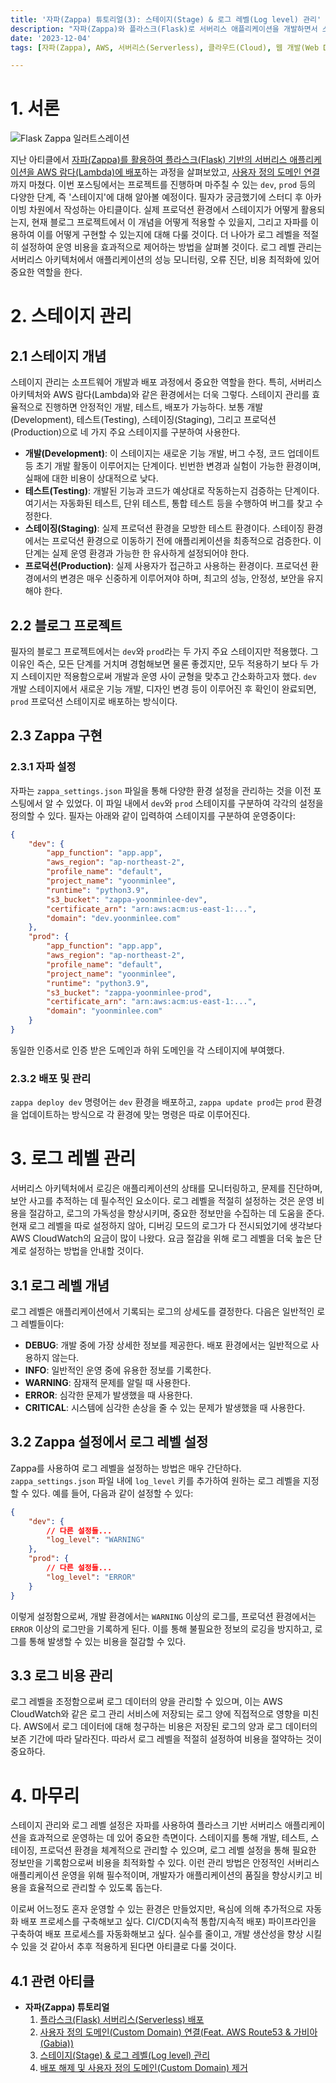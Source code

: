 ```yaml
---
title: '자파(Zappa) 튜토리얼(3): 스테이지(Stage) & 로그 레벨(Log level) 관리'
description: "자파(Zappa)와 플라스크(Flask)로 서버리스 애플리케이션을 개발하면서 스테이지 및 로그 레벨 관리의 중요성을 알아본다. 개발, 테스트, 스테이징, 프로덕션 환경을 효율적으로 관리하는 방법과 로그 레벨을 설정하여 비용을 최적화하는 방법에 대한 가이드를 제공한다."
date: '2023-12-04'
tags: [자파(Zappa), AWS, 서버리스(Serverless), 클라우드(Cloud), 웹 개발(Web Development), 스테이지(Stage), 로그 레벨(Log Level)]

---
```

# 1. 서론

![Flask Zappa 일러트스레이션](https://yoonminlee-blog-image.s3.ap-northeast-2.amazonaws.com/zappa-stage-log-level-management-1.png)

지난 아티클에서 [자파(Zappa)를 활용하여 플라스크(Flask) 기반의 서버리스 애플리케이션을 AWS 람다(Lambda)에 배포](/zappa-flask-serverless-deployment)하는 과정을 살펴보았고, [사용자 정의 도메인 연결](/zappa-custom-domain-route53-gabia)까지 마쳤다. 이번 포스팅에서는 프로젝트를 진행하며 마주칠 수 있는 `dev`, `prod` 등의 다양한 단계, 즉 '스테이지'에 대해 알아볼 예정이다. 필자가 궁금했기에 스터디 후 아카이빙 차원에서 작성하는 아티클이다. 실제 프로덕션 환경에서 스테이지가 어떻게 활용되는지, 현재 블로그 프로젝트에서 이 개념을 어떻게 적용할 수 있을지, 그리고 자파를 이용하여 이를 어떻게 구현할 수 있는지에 대해 다룰 것이다. 더 나아가 로그 레벨을 적절히 설정하여 운영 비용을 효과적으로 제어하는 방법을 살펴볼 것이다. 로그 레벨 관리는 서버리스 아키텍처에서 애플리케이션의 성능 모니터링, 오류 진단, 비용 최적화에 있어 중요한 역할을 한다.

# 2. 스테이지 관리

## 2.1 스테이지 개념

스테이지 관리는 소프트웨어 개발과 배포 과정에서 중요한 역할을 한다. 특히, 서버리스 아키텍처와 AWS 람다(Lambda)와 같은 환경에서는 더욱 그렇다. 스테이지 관리를 효율적으로 진행하면 안정적인 개발, 테스트, 배포가 가능하다. 보통 개발(Development), 테스트(Testing), 스테이징(Staging), 그리고 프로덕션(Production)으로 네 가지 주요 스테이지를 구분하여 사용한다. 

* **개발(Development)**: 이 스테이지는 새로운 기능 개발, 버그 수정, 코드 업데이트 등 초기 개발 활동이 이루어지는 단계이다. 빈번한 변경과 실험이 가능한 환경이며, 실패에 대한 비용이 상대적으로 낮다.
* **테스트(Testing)**: 개발된 기능과 코드가 예상대로 작동하는지 검증하는 단계이다. 여기서는 자동화된 테스트, 단위 테스트, 통합 테스트 등을 수행하여 버그를 찾고 수정한다.
* **스테이징(Staging)**: 실제 프로덕션 환경을 모방한 테스트 환경이다. 스테이징 환경에서는 프로덕션 환경으로 이동하기 전에 애플리케이션을 최종적으로 검증한다. 이 단계는 실제 운영 환경과 가능한 한 유사하게 설정되어야 한다.
* **프로덕션(Production)**: 실제 사용자가 접근하고 사용하는 환경이다. 프로덕션 환경에서의 변경은 매우 신중하게 이루어져야 하며, 최고의 성능, 안정성, 보안을 유지해야 한다.

## 2.2 블로그 프로젝트

필자의 블로그 프로젝트에서는 `dev`와 `prod`라는 두 가지 주요 스테이지만 적용했다. 그 이유인 즉슨, 모든 단계를 거치며 경험해보면 물론 좋겠지만, 모두 적용하기 보다 두 가지 스테이지만 적용함으로써 개발과 운영 사이 균형을 맞추고 간소화하고자 했다. `dev` 개발 스테이지에서 새로운 기능 개발, 디자인 변경 등이 이루어진 후 확인이 완료되면, `prod` 프로덕션 스테이지로 배포하는 방식이다.

## 2.3 Zappa 구현

### 2.3.1 자파 설정

자파는 `zappa_settings.json` 파일을 통해 다양한 환경 설정을 관리하는 것을 이전 포스팅에서 알 수 있었다. 이 파일 내에서 `dev`와 `prod` 스테이지를 구분하여 각각의 설정을 정의할 수 있다. 필자는 아래와 같이 입력하여 스테이지를 구분하여 운영중이다:

```json
{
    "dev": {
        "app_function": "app.app",
        "aws_region": "ap-northeast-2",
        "profile_name": "default",
        "project_name": "yoonminlee",
        "runtime": "python3.9",
        "s3_bucket": "zappa-yoonminlee-dev",
        "certificate_arn": "arn:aws:acm:us-east-1:...",
        "domain": "dev.yoonminlee.com"
    },
    "prod": {
        "app_function": "app.app",
        "aws_region": "ap-northeast-2",
        "profile_name": "default",
        "project_name": "yoonminlee",
        "runtime": "python3.9",
        "s3_bucket": "zappa-yoonminlee-prod",
        "certificate_arn": "arn:aws:acm:us-east-1:...",
        "domain": "yoonminlee.com"
    }
}
```

동일한 인증서로 인증 받은 도메인과 하위 도메인을 각 스테이지에 부여했다. 

### 2.3.2 배포 및 관리

`zappa deploy dev` 명령어는 `dev` 환경을 배포하고, `zappa update prod`는 `prod` 환경을 업데이트하는 방식으로 각 환경에 맞는 명령은 따로 이루어진다.

# 3. 로그 레벨 관리

서버리스 아키텍처에서 로깅은 애플리케이션의 상태를 모니터링하고, 문제를 진단하며, 보안 사고를 추적하는 데 필수적인 요소이다. 로그 레벨을 적절히 설정하는 것은 운영 비용을 절감하고, 로그의 가독성을 향상시키며, 중요한 정보만을 수집하는 데 도움을 준다. 현재 로그 레벨을 따로 설정하지 않아, 디버깅 모드의 로그가 다 전시되었기에 생각보다 AWS CloudWatch의 요금이 많이 나왔다. 요금 절감을 위해 로그 레벨을 더욱 높은 단계로 설정하는 방법을 안내할 것이다. 

## 3.1 로그 레벨 개념

로그 레벨은 애플리케이션에서 기록되는 로그의 상세도를 결정한다. 다음은 일반적인 로그 레벨들이다:

- **DEBUG**: 개발 중에 가장 상세한 정보를 제공한다. 배포 환경에서는 일반적으로 사용하지 않는다.
- **INFO**: 일반적인 운영 중에 유용한 정보를 기록한다.
- **WARNING**: 잠재적 문제를 알릴 때 사용한다.
- **ERROR**: 심각한 문제가 발생했을 때 사용한다.
- **CRITICAL**: 시스템에 심각한 손상을 줄 수 있는 문제가 발생했을 때 사용한다.

## 3.2 Zappa 설정에서 로그 레벨 설정

Zappa를 사용하여 로그 레벨을 설정하는 방법은 매우 간단하다. `zappa_settings.json` 파일 내에 `log_level` 키를 추가하여 원하는 로그 레벨을 지정할 수 있다. 예를 들어, 다음과 같이 설정할 수 있다:

```json
{
    "dev": {
        // 다른 설정들...
        "log_level": "WARNING"
    },
    "prod": {
        // 다른 설정들...
        "log_level": "ERROR"
    }
}
```

이렇게 설정함으로써, 개발 환경에서는 `WARNING` 이상의 로그를, 프로덕션 환경에서는 `ERROR` 이상의 로그만을 기록하게 된다. 이를 통해 불필요한 정보의 로깅을 방지하고, 로그를 통해 발생할 수 있는 비용을 절감할 수 있다.

## 3.3 로그 비용 관리

로그 레벨을 조정함으로써 로그 데이터의 양을 관리할 수 있으며, 이는 AWS CloudWatch와 같은 로그 관리 서비스에 저장되는 로그 양에 직접적으로 영향을 미친다. AWS에서 로그 데이터에 대해 청구하는 비용은 저장된 로그의 양과 로그 데이터의 보존 기간에 따라 달라진다. 따라서 로그 레벨을 적절히 설정하여 비용을 절약하는 것이 중요하다.



# 4. 마무리 

스테이지 관리와 로그 레벨 설정은 자파를 사용하여 플라스크 기반 서버리스 애플리케이션을 효과적으로 운영하는 데 있어 중요한 측면이다. 스테이지를 통해 개발, 테스트, 스테이징, 프로덕션 환경을 체계적으로 관리할 수 있으며, 로그 레벨 설정을 통해 필요한 정보만을 기록함으로써 비용을 최적화할 수 있다. 이런 관리 방법은 안정적인 서버리스 애플리케이션 운영을 위해 필수적이며, 개발자가 애플리케이션의 품질을 향상시키고 비용을 효율적으로 관리할 수 있도록 돕는다.

이로써 어느정도 혼자 운영할 수 있는 환경은 만들었지만, 욕심에 의해 추가적으로 자동화 배포 프로세스를 구축해보고 싶다. CI/CD(지속적 통합/지속적 배포) 파이프라인을 구축하여 배포 프로세스를 자동화해보고 싶다. 실수를 줄이고, 개발 생산성을 향상 시킬 수 있을 것 같아서 추후 적용하게 된다면 아티클로 다룰 것이다.

## 4.1 관련 아티클

- **자파(Zappa) 튜토리얼**
    1. [플라스크(Flask) 서버리스(Serverless) 배포](/zappa-flask-serverless-deployment)
    2. [사용자 정의 도메인(Custom Domain) 연결(Feat. AWS Route53 & 가비아(Gabia))](/zappa-custom-domain-route53-gabia)
    3. [스테이지(Stage) & 로그 레벨(Log level) 관리](/zappa-stage-log-level-management)
    4. [배포 해제 및 사용자 정의 도메인(Custom Domain) 제거](/zappa-undeploy-custom-domain-removal)